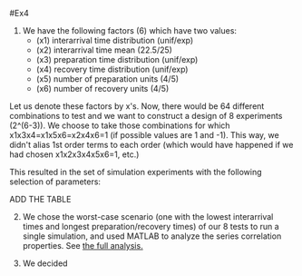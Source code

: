 #Ex4

1.  We have the following factors (6) which have two values:
    - (x1) interarrival time distribution (unif/exp)
    - (x2) interarrival time mean (22.5/25)
    - (x3) preparation time distribution (unif/exp)
    - (x4) recovery time distribution (unif/exp)
    - (x5) number of preparation units (4/5)
    - (x6) number of recovery units (4/5)

Let us denote these factors by x's. Now, there would be 64 different combinations to test and we want to construct a design of 8 experiments (2^(6-3)). We choose to take those combinations for which x1x3x4=x1x5x6=x2x4x6=1 (if possible values are 1 and -1). This way, we didn't alias 1st order terms to each order (which would have happened if we had chosen x1x2x3x4x5x6=1, etc.)
 
This resulted in the set of simulation experiments with the following selection of parameters:

ADD THE TABLE
    
2. We chose the worst-case scenario (one with the lowest interarrival times and longest preparation/recovery times) of our 8 tests to run a single simulation, and used MATLAB to analyze the series correlation properties. See [the full analysis.](./ex4.2/) 
    
3.  We decided 
